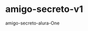 # amigo-secreto-v1
amigo-secreto-alura-One
<!-- // Declaración del arreglo para almacenar los nombres de los amigos
let amigos = [];
/*
   - amigos: Es un arreglo vacío que se utilizará para almacenar los nombres de los amigos.
   - Este arreglo se llenará dinámicamente a medida que el usuario agregue nombres.
*/

// Función para agregar un amigo a la lista
function agregarAmigo() {
    /*
       - Esta función captura el nombre ingresado por el usuario, lo valida, lo formatea y lo agrega al arreglo `amigos`.
       - Luego, actualiza la lista de amigos en la interfaz.
    */

    // Capturar el valor del campo de entrada
    const input = document.getElementById("amigo");
    /*
       - input: Es una referencia al elemento del DOM (Document Object Model) que tiene el ID "amigo".
       - Este elemento es un campo de texto donde el usuario ingresa el nombre del amigo.
    */

    let nombre = input.value.trim();
    /*
       - nombre: Almacena el valor del campo de entrada, eliminando espacios innecesarios al principio y al final con `.trim()`.
       - Esto evita que se agreguen nombres vacíos o con espacios adicionales.
    */

    // Validar la entrada
    if (nombre === "") {
        alert("Por favor, inserte un nombre.");
        return; // Detener la función si el campo está vacío
    }
    /*
       - Si el campo de entrada está vacío, se muestra una alerta y la función se detiene con `return`.
       - Esto evita que se agreguen nombres vacíos al arreglo `amigos`.
    */

    // Validar que el nombre sea un nombre propio
    if (!/^[A-Za-zÁÉÍÓÚáéíóúÑñ\s]+$/.test(nombre)) {
        alert("Por favor, ingrese un nombre válido (solo letras y espacios).");
        return; // Detener la función si el nombre no es válido
    }
    /*
       - Se usa una expresión regular para validar que el nombre solo contenga letras (mayúsculas, minúsculas, caracteres especiales en español) y espacios.
       - Si el nombre no cumple con este formato, se muestra una alerta y la función se detiene.
    */

    // Formatear el nombre: Primera letra en mayúscula y el resto en minúsculas
    nombre = formatearNombre(nombre);
    /*
       - Llama a la función `formatearNombre(nombre)` para asegurarse de que el nombre esté bien escrito.
       - Esto convierte la primera letra de cada palabra en mayúscula y el resto en minúsculas.
    */

    // Añadir el nombre al arreglo de amigos
    amigos.push(nombre);
    /*
       - El nombre formateado se agrega al arreglo `amigos` usando `amigos.push(nombre)`.
       - Esto actualiza la lista de amigos en memoria.
    */

    // Limpiar el campo de entrada
    input.value = "";
    /*
       - El campo de entrada se vacía para permitir que el usuario ingrese un nuevo nombre.
    */

    // Actualizar la lista de amigos en la interfaz
    actualizarListaAmigos();
    /*
       - Llama a la función `actualizarListaAmigos()` para reflejar los cambios en la interfaz.
    */
}

// Función para formatear un nombre (primera letra en mayúscula y el resto en minúsculas)
function formatearNombre(nombre) {
    /*
       - Esta función toma un nombre y lo formatea para que la primera letra de cada palabra esté en mayúscula y el resto en minúsculas.
    */

    return nombre
        .toLowerCase() // Convertir todo a minúsculas
        .split(" ") // Dividir el nombre en partes (por si es un nombre compuesto)
        .map((palabra) => palabra.charAt(0).toUpperCase() + palabra.slice(1)) // Primera letra en mayúscula
        .join(" "); // Unir las partes nuevamente
    /*
       - `toLowerCase()`: Convierte todo el nombre a minúsculas.
       - `split(" ")`: Divide el nombre en un arreglo de palabras, usando el espacio como separador.
       - `map()`: Itera sobre cada palabra y convierte la primera letra en mayúscula.
       - `join(" ")`: Une las palabras nuevamente en un solo string, separadas por espacios.
    */
}

// Función para actualizar la lista de amigos en la interfaz
function actualizarListaAmigos() {
    /*
       - Esta función actualiza la lista de amigos en la interfaz, mostrando los nombres almacenados en el arreglo `amigos`.
    */

    // Obtener el elemento de la lista
    const listaAmigos = document.getElementById("listaAmigos");
    /*
       - listaAmigos: Es una referencia al elemento del DOM que tiene el ID "listaAmigos".
       - Este elemento es un contenedor (por ejemplo, un `<ul>`) donde se mostrarán los nombres de los amigos.
    */

    // Limpiar la lista existente
    listaAmigos.innerHTML = "";
    /*
       - Se vacía el contenido actual de la lista para evitar duplicados.
    */

    // Iterar sobre el arreglo de amigos y agregar cada nombre a la lista
    amigos.forEach((amigo) => {
        const item = document.createElement("li");
        item.textContent = amigo;
        listaAmigos.appendChild(item);
    });
    /*
       - `amigos.forEach()`: Itera sobre cada nombre en el arreglo `amigos`.
       - `item`: Crea un nuevo elemento `<li>` para cada nombre.
       - `item.textContent = amigo`: Asigna el nombre del amigo al contenido del elemento `<li>`.
       - `listaAmigos.appendChild(item)`: Agrega el elemento `<li>` al contenedor `listaAmigos`.
    */
}

// Función para sortear un amigo secreto
function sortearAmigo() {
    /*
       - Esta función selecciona un nombre aleatorio del arreglo `amigos` y lo muestra como el "amigo secreto".
    */

    // Validar que haya amigos disponibles
    if (amigos.length === 0) {
        alert("No hay amigos en la lista. Por favor, añada algunos nombres.");
        return; // Detener la función si no hay amigos
    }
    /*
       - Si el arreglo `amigos` está vacío, se muestra una alerta y la función se detiene.
    */

    // Generar un índice aleatorio
    const indiceAleatorio = Math.floor(Math.random() * amigos.length);
    /*
       - `Math.random()`: Genera un número aleatorio entre 0 y 1.
       - `Math.floor()`: Redondea el número hacia abajo para obtener un índice válido.
       - `indiceAleatorio`: Es un número aleatorio entre 0 y la longitud del arreglo `amigos`.
    */

    // Obtener el nombre sorteado
    const amigoSorteado = amigos[indiceAleatorio];
    /*
       - `amigoSorteado`: Es el nombre del amigo correspondiente al índice aleatorio.
    */

    // Mostrar el resultado en la interfaz
    const resultado = document.getElementById("resultado");
    resultado.innerHTML = `<li>¡El amigo secreto es: <strong>${amigoSorteado}</strong>!</li>`;
    /*
       - `resultado`: Es una referencia al elemento del DOM que tiene el ID "resultado".
       - `resultado.innerHTML`: Muestra el nombre del amigo sorteado en un formato HTML.
    */
}

// Función para reiniciar la lista de amigos y el resultado
function reiniciarLista() {
    /*
       - Esta función vacía el arreglo `amigos`, limpia la lista en la interfaz y borra el resultado del sorteo.
    */

    // Limpiar el arreglo de amigos
    amigos = [];
    /*
       - Se vacía el arreglo `amigos`.
    */

    // Actualizar la lista de amigos en la interfaz
    actualizarListaAmigos();
    /*
       - Llama a la función `actualizarListaAmigos()` para reflejar que no hay amigos en la interfaz.
    */

    // Limpiar el campo de resultado
    const resultado = document.getElementById("resultado");
    resultado.innerHTML = "";
    /*
       - `resultado.innerHTML = ""`: Limpia el contenido del contenedor de resultados.
    */
} -->
